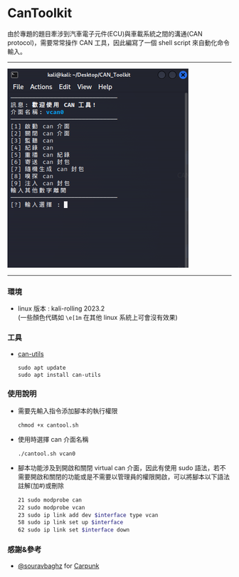 # CanToolkit
由於專題的題目牽涉到汽車電子元件(ECU)與車載系統之間的溝通(CAN protocol)，需要常常操作 CAN 工具，因此編寫了一個 shell script 來自動化命令輸入。
***
![toolkit img](https://github.com/Dino65535/CAN_Toolkit/blob/e61dd21ed8aff8376daf992e30a5b84d22983d26/img/toolkit.png)
***

### 環境
* linux 版本 : kali-rolling 2023.2  
(一些顏色代碼如 `\e[1m` 在其他 linux 系統上可會沒有效果)

### 工具
* [can-utils](https://github.com/linux-can/can-utils)

      sudo apt update
      sudo apt install can-utils

### 使用說明
* 需要先輸入指令添加腳本的執行權限
  
      chmod +x cantool.sh

* 使用時選擇 can 介面名稱

      ./cantool.sh vcan0
    
* 腳本功能涉及到開啟和關閉 virtual can 介面，因此有使用 sudo 語法，若不需要開啟和關閉的功能或是不需要以管理員的權限開啟，可以將腳本以下語法註解(加#)或刪除
  ``` Bash
  21 sudo modprobe can
  22 sudo modprobe vcan
  23 sudo ip link add dev $interface type vcan
  58 sudo ip link set up $interface
  62 sudo ip link set $interface down
  ```
  
### 感謝&參考
* [@souravbaghz](https://github.com/souravbaghz) for [Carpunk](https://github.com/souravbaghz/Carpunk#-carpunk-v2)
